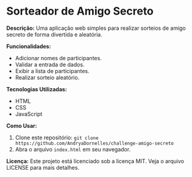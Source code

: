 # Sorteador de Amigo Secreto 

**Descrição:**
Uma aplicação web simples para realizar sorteios de amigo secreto de forma divertida e aleatória. 

**Funcionalidades:**
* Adicionar nomes de participantes.
* Validar a entrada de dados.
* Exibir a lista de participantes.
* Realizar sorteio aleatório.

**Tecnologias Utilizadas:**
* HTML
* CSS
* JavaScript

**Como Usar:**
1. Clone este repositório: `git clone https://github.com/AndryaDornelles/challenge-amigo-secreto`
2. Abra o arquivo `index.html` em seu navegador.

**Licença:**
Este projeto está licenciado sob a licença MIT. Veja o arquivo LICENSE para mais detalhes.
